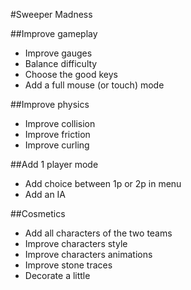 #Sweeper Madness

##Improve gameplay

* Improve gauges
* Balance difficulty
* Choose the good keys
* Add a full mouse (or touch) mode

##Improve physics

* Improve collision
* Improve friction
* Improve curling

##Add 1 player mode

* Add choice between 1p or 2p in menu
* Add an IA

##Cosmetics

* Add all characters of the two teams
* Improve characters style
* Improve characters animations
* Improve stone traces
* Decorate a little
